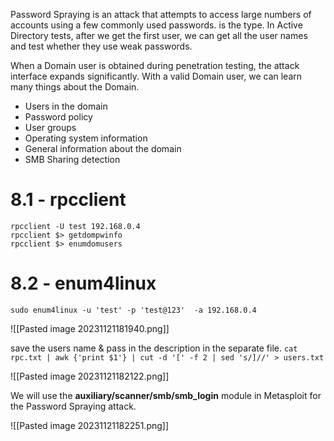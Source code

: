
Password Spraying is an attack that attempts to access large numbers of accounts using a few commonly used passwords. is the type. In Active Directory tests, after we get the first user, we can get all the user names and test whether they use weak passwords.

When a Domain user is obtained during penetration testing, the attack interface expands significantly. With a valid Domain user, we can learn many things about the Domain.

- Users in the domain
- Password policy  
- User groups  
- Operating system information  
- General information about the domain
- SMB Sharing detection


# 8.1 - rpcclient


```
rpcclient -U test 192.168.0.4
rpcclient $> getdompwinfo
rpcclient $> enumdomusers
```


# 8.2 - enum4linux

```
sudo enum4linux -u 'test' -p 'test@123'  -a 192.168.0.4
```

![[Pasted image 20231121181940.png]]

save the users name & pass in the description in the separate file.
`cat rpc.txt | awk {'print $1'} | cut -d '[' -f 2 | sed 's/]//' > users.txt`


![[Pasted image 20231121182122.png]]

We will use the **auxiliary/scanner/smb/smb_login** module in Metasploit for the Password Spraying attack.

![[Pasted image 20231121182251.png]]

